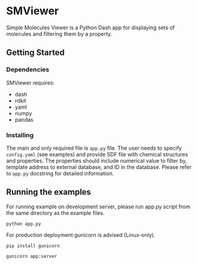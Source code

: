 # SMViewer
Simple Molecules Viewer is a Python Dash app for displaying sets of molecules 
and filtering them by a property.
## Getting Started
### Dependencies
SMViewer requires:
- dash
- rdkit
- yaml
- numpy
- pandas
### Installing
The main and only required file is `app.py` file. The user needs to specify
`config.yaml` (see examples) and provide SDF file with chemical structures and
properties. The properties should include numerical value to filter by, 
template address to external database, and ID in the database. Please refer to
`app.py` docstring for detailed information.
## Running the examples
For running example on development server, please run app.py script from the 
same directory as the example files.
```
python app.py
```
For production deployment gunicorn is advised (Linux-only).
```
pip install gunicorn
```
```
gunicorn app:server
```
